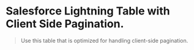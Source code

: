 # Salesforce Lightning Table with Client Side Pagination.

> Use this table that is optimized for handling client-side pagination.